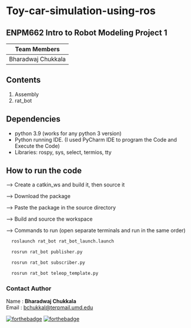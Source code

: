 # Toy-car-simulation-using-ros

## ENPM662 Intro to Robot Modeling Project 1

|Team Members
|--
|Bharadwaj Chukkala

## Contents
1. Assembly
2. rat_bot

## Dependencies
- python 3.9 (works for any python 3 version)
- Python running IDE. (I used PyCharm IDE to program the Code and Execute the Code)
- Libraries: rospy, sys, select, termios, tty

## How to run the code
--> Create a catkin_ws and build it, then source it

--> Download the package

--> Paste the package in the source directory

--> Build and source the workspace

--> Commands to run (open separate terminals and run in the same order)
```bash
  roslaunch rat_bot rat_bot_launch.launch
```
```bash
  rosrun rat_bot publisher.py
```
```bash
  rosrun rat_bot subscriber.py
```
```bash
  rosrun rat_bot teleop_template.py
```

### Contact Author

Name : __Bharadwaj Chukkala__ <br>
Email : bchukkal@terpmail.umd.edu <br>

[![forthebadge](https://forthebadge.com/images/badges/made-with-python.svg)](https://forthebadge.com)
[![forthebadge](https://forthebadge.com/images/badges/robots.svg)](https://forthebadge.com)

